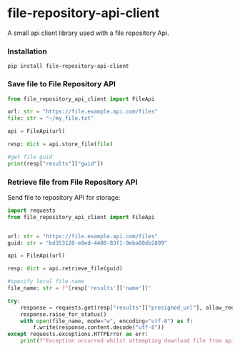 # file-repository-api-client
A small api client library used with a file repository Api.

### Installation
```
pip install file-repository-api-client
```

### Save file to File Repository API

```Python
from file_repository_api_client import FileApi

url: str = "https://file.example.api.com/files"
file: str = "~/my_file.txt"

api = FileApi(url)

resp: dict = api.store_file(file)

#get file guid
print(resp["results"]["guid"])
```
### Retrieve file from File Repository API
Send file to repository API for storage:

```Python
import requests
from file_repository_api_client import FileApi


url: str = "https://file.example.api.com/files"
guid: str = "bd353120-e0ed-4400-83f1-9eba80db2809"

api = FileApi(url)

resp: dict = api.retrieve_file(guid)

#specify local file name
file_name: str = f"{resp['results']['name']}"

try:
    response = requests.get(resp["results"]["presigned_url"], allow_redirects=True)
    response.raise_for_status()
    with open(file_name, mode="w", encoding="utf-8") as f:
        f.write(response.content.decode("utf-8"))
except requests.exceptions.HTTPError as err:
    print(f"Exception occurred whilst attempting download file from api, error: {err}")

```